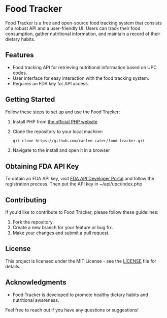 # Food Tracker

Food Tracker is a free and open-source food tracking system that consists of a robust API and a user-friendly UI. Users can track their food consumption, gather nutritional information, and maintain a record of their dietary habits.

## Features

- Food tracking API for retrieving nutritional information based on UPC codes.
- User interface for easy interaction with the food tracking system.
- Requires an FDA key for API access.

## Getting Started

Follow these steps to set up and use the Food Tracker:

1. Install PHP from [the official PHP website](https://php.net)

3. Clone the repository to your local machine:

   ```bash
   git clone https://github.com/caelen-cater/food-tracker.git
   ```

2. Navigate to the install and open it in a browser

## Obtaining FDA API Key

To obtain an FDA API key, visit [FDA API Developer Portal](https://open.fda.gov/apis/authentication/) and follow the registration process.
Then put the API key in ~/api/upc/index.php

## Contributing

If you'd like to contribute to Food Tracker, please follow these guidelines:

1. Fork the repository.
2. Create a new branch for your feature or bug fix.
3. Make your changes and submit a pull request.

## License

This project is licensed under the MIT License - see the [LICENSE](LICENSE) file for details.

## Acknowledgments

- Food Tracker is developed to promote healthy dietary habits and nutritional awareness.

Feel free to reach out if you have any questions or suggestions!
